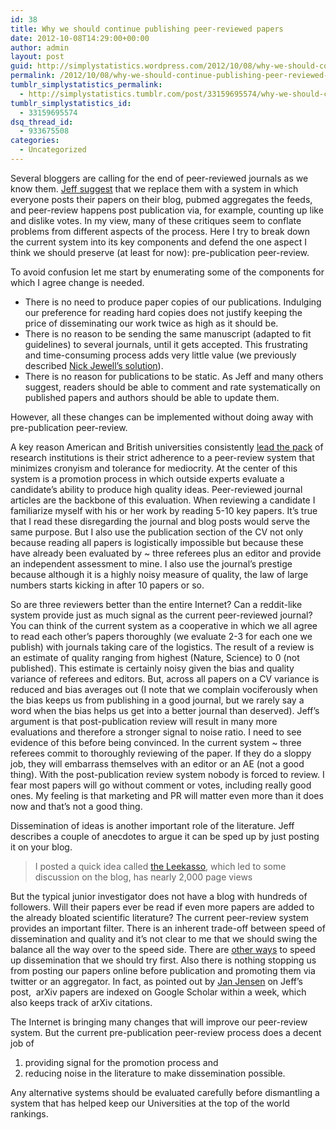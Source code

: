 ```yaml
---
id: 38
title: Why we should continue publishing peer-reviewed papers
date: 2012-10-08T14:29:00+00:00
author: admin
layout: post
guid: http://simplystatistics.wordpress.com/2012/10/08/why-we-should-continue-publishing-peer-reviewed-papers
permalink: /2012/10/08/why-we-should-continue-publishing-peer-reviewed-papers/
tumblr_simplystatistics_permalink:
  - http://simplystatistics.tumblr.com/post/33159695574/why-we-should-continue-publishing-peer-reviewed-papers
tumblr_simplystatistics_id:
  - 33159695574
dsq_thread_id:
  - 933675508
categories:
  - Uncategorized
---
```

<span>Several bloggers are calling for the end of peer-reviewed journals as we know them. <a href="http://simplystatistics.org/post/32871552079/should-we-stop-publishing-peer-reviewed-papers" target="_blank">Jeff suggest</a><span class="apple-converted-space"> </span>that we replace them with a system in which everyone posts their papers on their blog, pubmed aggregates the feeds, and peer-review happens post publication via, for example, counting up like and dislike votes. In my view, many of these critiques seem to conflate problems from different aspects of the process. Here I try to break down the current system into its key components and defend the one aspect I think we should preserve (at least for now): pre-publication peer-review.</span>

To avoid confusion let me start by enumerating some of the components for which I agree change is needed.

  * There is no need to produce paper copies of our publications. Indulging our preference for reading hard copies does not justify keeping the price of disseminating our work twice as high as it should be. 
  * There is no reason to be sending the same manuscript (adapted to fit guidelines) to several journals, until it gets accepted. This frustrating and time-consuming process adds very little value (we previously described <a href="http://simplystatistics.org/post/14218411483/dear-editors-associate-editors-referees-please-reject" target="_blank">Nick Jewell&#8217;s solution</a>). 
  * There is no reason for publications to be static. As Jeff and many others suggest, readers should be able to comment and rate systematically on published papers and authors should be able to update them.

However, all these changes can be implemented without doing away with pre-publication peer-review.

<span>A key reason American and British universities consistently<span class="apple-converted-space"> </span><a href="http://www.arwu.org/ARWU2010.jsp" target="_blank">lead the pack</a><span class="apple-converted-space"> </span>of research institutions is their strict adherence to a peer-review system that minimizes cronyism and tolerance for mediocrity. At the center of this system is a promotion process in which outside experts evaluate a candidate’s ability to produce high quality ideas. Peer-reviewed journal articles are the backbone of this evaluation. </span>When reviewing a candidate I familiarize myself with his or her work by reading 5-10 key papers. It&#8217;s true that I read these disregarding the journal and blog posts would serve the same purpose. But I also use the publication section of the CV not only because reading all papers is logistically impossible but because these have already been evaluated by ~ three referees plus an editor and provide an independent assessment to mine. I also use the journal’s prestige because although it is a highly noisy measure of quality, the law of large numbers starts kicking in after 10 papers or so. 

<span>So are three reviewers better than the entire Internet? Can a reddit-like system provide just as much signal as the current peer-reviewed journal? You can think of the current system as a c</span><span>ooperative in which we all agree to read each other’s papers thoroughly (we evaluate 2-3 for each one we publish) with journals taking care of the logistics. The result of a review is an estimate of quality ranging from highest (Nature, Science) to 0 (not published). This estimate is certainly noisy given the bias and quality variance of referees and editors. But, across all papers on a CV variance is reduced and bias averages out </span>(I note that we complain vociferously when the bias keeps us from publishing in a good journal, but we rarely say a word when the bias helps us get into a better journal than deserved).<span> </span><span>Jeff’s argument is that post-publication review will result in many more evaluations and therefore a stronger signal to noise ratio. I need to see evidence of this before being convinced. I</span><span>n the current system </span>~ three referees commit to thoroughly reviewing of the paper. If they do a sloppy job, they will embarrass themselves with an editor or an AE (not a good thing). With the post-publication review system nobody is forced to review. I fear most papers will go without comment or votes, including really good ones. My feeling is that marketing and PR will matter even more than it does now and that&#8217;s not a good thing.

Dissemination of ideas is another important role of the literature. Jeff describes a couple of anecdotes to argue it can be sped up by just posting it on your blog.

> <span>I posted a quick idea called </span><a href="http://simplystatistics.org/post/18132467723/prediction-the-lasso-vs-just-using-the-top-10" target="_blank">the Leekasso</a><span>, which led to some discussion on the blog, has nearly 2,000 page views</span>

But the typical junior investigator does not have a blog with hundreds of followers. Will their papers ever be read if even more papers are added to the already bloated scientific literature? The current peer-review system provides an important filter. There is an inherent trade-off between speed of dissemination and quality and it&#8217;s not clear to me that we should swing the balance all the way over to the speed side. There are <a href="http://simplystatistics.org/post/14218411483/dear-editors-associate-editors-referees-please-reject" target="_blank">other ways</a> to speed up dissemination that we should try first. Also there is nothing stopping us from posting our papers online before publication and promoting them via twitter or an aggregator. In fact, as pointed out by <a href="http://twitter.com/janhjensen" target="_blank">Jan Jensen</a> on Jeff&#8217;s post, <span> </span><span>arXiv papers are indexed on Google Scholar within a week, which also keeps track of arXiv citations.</span>

<span>The Internet is bringing many changes that will improve our peer-review system. But the current pre-publication peer-review process does a decent job of  </span>

  1. providing signal for the promotion process and
  2. reducing noise in the literature to make dissemination possible. 

Any alternative systems should be evaluated carefully before dismantling a system that has helped keep our Universities at the top of the world rankings.
